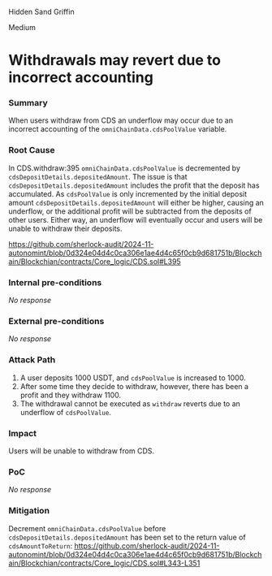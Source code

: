 Hidden Sand Griffin

Medium

# Withdrawals may revert due to incorrect accounting

### Summary

When users withdraw from CDS an underflow may occur due to an incorrect accounting of the `omniChainData.cdsPoolValue` variable.

### Root Cause

In CDS.withdraw:395 `omniChainData.cdsPoolValue` is decremented by `cdsDepositDetails.depositedAmount`. The issue is that `cdsDepositDetails.depositedAmount` includes the profit that the deposit has accumulated. As `cdsPoolValue` is only incremented by the initial deposit amount `cdsDepositDetails.depositedAmount` will either be higher, causing an underflow, or the additional profit will be subtracted from the deposits of other users. Either way, an underflow will eventually occur and users will be unable to withdraw their deposits.

https://github.com/sherlock-audit/2024-11-autonomint/blob/0d324e04d4c0ca306e1ae4d4c65f0cb9d681751b/Blockchain/Blockchian/contracts/Core_logic/CDS.sol#L395

### Internal pre-conditions

_No response_

### External pre-conditions

_No response_

### Attack Path

1. A user deposits 1000 USDT, and `cdsPoolValue` is increased to 1000.
2. After some time they decide to withdraw, however, there has been a profit and they withdraw 1100.
3. The withdrawal cannot be executed as `withdraw` reverts due to an underflow of `cdsPoolValue`.

### Impact

Users will be unable to withdraw from CDS.

### PoC

_No response_

### Mitigation

Decrement `omniChainData.cdsPoolValue` before `cdsDepositDetails.depositedAmount` has been set to the return value of `cdsAmountToReturn`:
https://github.com/sherlock-audit/2024-11-autonomint/blob/0d324e04d4c0ca306e1ae4d4c65f0cb9d681751b/Blockchain/Blockchian/contracts/Core_logic/CDS.sol#L343-L351